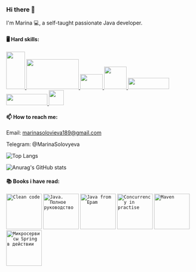 ### Hi there 👋 

I'm Marina 💻, a self-taught passionate Java developer.

#### 🖥 Hard skills:
  <a href="https://ru.wikipedia.org/wiki/Java">
   <img src="https://upload.wikimedia.org/wikipedia/ru/thumb/3/39/Java_logo.svg/182px-Java_logo.svg.png" width="50" height="100"/>
  </a>
  <a href="https://spring.io/">
   <img src="https://4.bp.blogspot.com/-9kYSwCDRbms/W-qSUvwnFWI/AAAAAAAAEsE/j4EeFEPQHBc-QpxMV9l3gQAaLAuG2WhTgCLcBGAs/s1600/spring-framework.png" width="140" height="80"/>
  </a>
  <a href="https://www.mysql.com/">
   <img src="https://upload.wikimedia.org/wikipedia/en/thumb/d/dd/MySQL_logo.svg/150px-MySQL_logo.svg.png" width="60" height="40"/>
  </a>
  <a href="https://www.postgresql.org/">
   <img src="https://upload.wikimedia.org/wikipedia/commons/thumb/2/29/Postgresql_elephant.svg/180px-Postgresql_elephant.svg.png" width="60" height="60"/>
  </a>
  <a href="https://www.docker.com/">
   <img src="https://upload.wikimedia.org/wikipedia/en/thumb/f/f4/Docker_logo.svg/180px-Docker_logo.svg.png" width="110" height="30"/>
  </a>
  <a href="https://www.liquibase.com/">
   <img src="https://www.liquibase.com/wp-content/themes/liquibase/assets/img/logo.svg" width="110" height="30"/>
  </a>
  <a href="https://swagger.io/">
   <img src="https://upload.wikimedia.org/wikipedia/commons/a/ab/Swagger-logo.png" width="40" height="40"/>
  </a>


#### 📫 How to reach me:
Email: marinasolovieva189@gmail.com

Telegram: @MarinaSolovyeva

![Top Langs](https://github-readme-stats.vercel.app/api/top-langs/?username=MarinaSolovyeva&layout=compact&bg_color=00000000)

![Anurag's GitHub stats](https://github-readme-stats.vercel.app/api?username=MarinaSolovyeva&show_icons=true&bg_color=00000000)


#### 📚 Books i have read:

<div>
	<code><a href="#CleanCode" ><img src="https://images-na.ssl-images-amazon.com/images/I/51b7XbfMIIL.jpg" title="Clean code" width="95" /></a></code>
  <code><a href="#Java" ><img src="https://ir.ozone.ru/multimedia/wc1000/1023718303.jpg" title="Java. Полное руководство" width="95" /></a></code>
  <code><a href="#CleanCode" ><img src="https://d3tvd1u91rr79.cloudfront.net/4c6310843a7f09f1593969f2d4c5a340/html/bg1.png?Policy=eyJTdGF0ZW1lbnQiOlt7IlJlc291cmNlIjoiaHR0cHM6XC9cL2QzdHZkMXU5MXJyNzkuY2xvdWRmcm9udC5uZXRcLzRjNjMxMDg0M2E3ZjA5ZjE1OTM5NjlmMmQ0YzVhMzQwXC9odG1sXC8qIiwiQ29uZGl0aW9uIjp7IkRhdGVMZXNzVGhhbiI6eyJBV1M6RXBvY2hUaW1lIjoxNjk3NzkzMzU5fX19XX0_&Signature=F6PI46g~D8NLYzEvEifclEDFGd3SlFjbOboN8D7h9BAo-UvYhp13jOXL7Gaiq2Zcf~YNrZn00o595cuLK~Kh7TMzpHjyHGqHe6h9bmy7ZExqih7Uh-Rm6o0ymeJG6n2EZ3Htj3oRR4Q9nuxguDOA7mQCp7mq5AqLdWY7IxrUYQKzOkAlcYaf7a1WnfvxUdsJvjagbf0Ss0RUZNDipcKwaVXAAcopO4VbQL3-4HcDQr7gjUYnvTS24mBz-aPLYo~9SftnBDxNfniIFWvYC4Fj-uT70ui6IeGG8oIiHwl8lU-3vgjUlgA0bW6kigt8-ZYbfx9-eut5-OkKF0lEmYIRag__&Key-Pair-Id=APKAJ535ZH3ZAIIOADHQ" title="Java from Epam" width="95" /></a></code>
  <code><a href="#Concurrency" ><img src="https://ir.ozone.ru/s3/multimedia-i/wc1000/6010239354.jpg" title="Concurrency in practise" width="95" /></a></code>
  <code><a href="#Maven" ><img src="https://encrypted-tbn1.gstatic.com/images?q=tbn:ANd9GcTM6iEpaJqifVtVfOnHX6prelgI2OQ9NhsmPKKpwY2yNAPaTfe1" title="Maven" width="95" /></a></code>
	<code><a href="#Microservices" ><img src="https://ir.ozone.ru/s3/multimedia-h/wc1000/6191929913.jpg" title="Микросервисы Spring в действии" width="95" /></a></code>
</div>

<br>
